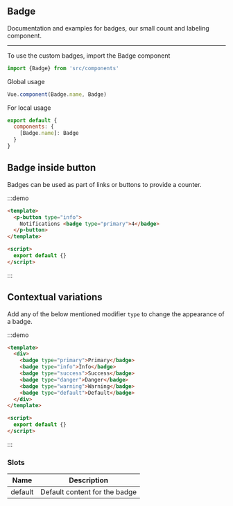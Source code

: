 ##  Badge

Documentation and examples for badges, our small count and labeling component.

<hr>
To use the custom badges, import the Badge component

```js
import {Badge} from 'src/components'
```

Global usage

```js
Vue.component(Badge.name, Badge)
```

For local usage
```js
export default {
  components: {
    [Badge.name]: Badge
  }
}
```

## Badge inside button

Badges can be used as part of links or buttons to provide a counter.

:::demo
```html
<template>
  <p-button type="info">
    Notifications <badge type="primary">4</badge>
  </p-button>
</template>

<script>
  export default {}
</script>
```
:::

## Contextual variations

Add any of the below mentioned modifier `type` to change the appearance of a badge.

:::demo
```html
<template>
  <div>
    <badge type="primary">Primary</badge>
    <badge type="info">Info</badge>
    <badge type="success">Success</badge>
    <badge type="danger">Danger</badge>
    <badge type="warning">Warning</badge>
    <badge type="default">Default</badge>
  </div>
</template>

<script>
  export default {}
</script>
```
:::

<props-table component-name="badge"/>

### Slots
| Name | Description |
|---------- |-------- |
|  default  | Default content for the badge |
